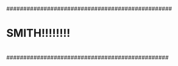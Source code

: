 

#################################################
#						#
#						#
#	SMITH!!!!!!!!				#
#						#
#						#
################################################
